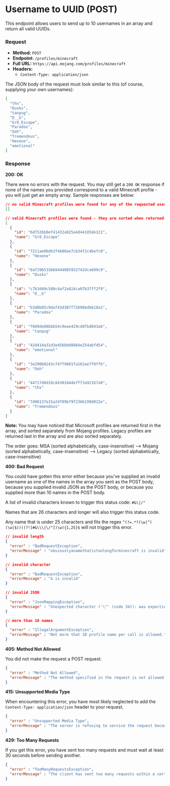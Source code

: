 # Username to UUID (POST)
This endpoint allows users to send up to 10 usernames in an array and return all valid UUIDs.

### Request
- **Method:** `POST`
- **Endpoint:** `/profiles/minecraft`
- **Full URL:** `https://api.mojang.com/profiles/minecraft`
- **Headers:**
    - `Content-Type: application/json`

The JSON body of the request must look similar to this (of course, supplying your own usernames):

```json
[
  "thx",
  "Dusks",
  "tanpug",
  "D__G",
  "Gr8_Escape",
  "Paradox",
  "Ooh",
  "Tremendous",
  "Hexene",
  "emotional"
]
```

### Response
**200: OK**

There were no errors with the request. You may still get a `200 OK` response if none of the names you provided correspond to a valid Minecraft profile - you will just get an empty array. Sample responses are below:

```json
// no valid Minecraft profiles were found for any of the requested usernames
[]

// valid Minecraft profiles were found - they are sorted when returned
[
  {
    "id": "6d752bb0ef41432a825a4d44185de121",
    "name": "Gr8_Escape"
  },
  {
    "id": "7211ae0bdb3f4680ae7cb34f2c4befc0",
    "name": "Hexene"
  },
  {
    "id": "8af296533b6844d085932742dca689c9",
    "name": "Dusks"
  },
  {
    "id": "c7b3d49c580c4af2a824ca07b37ff2f9",
    "name": "D__G"
  },
  {
    "id": "b3d0b85c9daf43d387f72696bdb618a1",
    "name": "Paradox"
  },
  {
    "id": "f0d9de88bbb54c9eae429cd8fbd693ab",
    "name": "tanpug"
  },
  {
    "id": "42d414a31d3e456bb08864e254abfd54",
    "name": "emotional"
  },
  {
    "id": "3e290b0243cf47f9801fa162ae7f0ff6",
    "name": "Ooh"
  },
  {
    "id": "44717d8d18c8430184defff3a92167a0",
    "name": "thx"
  },
  {
    "id": "7d96137e15a24f09b79f2366199d822e",
    "name": "Tremendous"
  }
]
```

**Note:** You may have noticed that Microsoft profiles are returned first in the array, and sorted separately from Mojang profiles. Legacy profiles are returned last in the array and are also sorted separately. 

The order goes: MSA (sorted alphabetically, case-insensitive) --> Mojang (sorted alphabetically, case-insensitive) --> Legacy (sorted alphabetically, case-insensitive)

**400: Bad Request**

You could have gotten this error either because you've supplied an invalid username as one of the names in the array you sent as the POST body, because you supplied invalid JSON as the POST body, or because you supplied more than 10 names in the POST body.

A list of invalid characters known to trigger this status code: `#&\|/"`

Names that are 26 characters and longer will also trigger this status code. 

Any name that is under 25 characters and fits the regex `^(?=.*?(\w|^)(\w|$))((?![#&\\\|\/"])\w){1,25}$` will not trigger this error.

```json
// invalid length
{
  "error" : "BadRequestException",
  "errorMessage" : "obviouslyanamethatistoolongforminecraft is invalid"
}

// invalid character
{
  "error" : "BadRequestException",
  "errorMessage" : "& is invalid"
}

// invalid JSON
{
  "error" : "JsonMappingException",
  "errorMessage" : "Unexpected character ('\"' (code 34)): was expecting comma to separate Array entries\n at [Source: (org.eclipse.jetty.server.HttpInputOverHTTP); line: 1, column: 118] (through reference chain: java.lang.Object[][7])"
}

// more than 10 names
{
  "error" : "IllegalArgumentException",
  "errorMessage" : "Not more that 10 profile name per call is allowed."
}
```

**405: Method Not Allowed**

You did not make the request a POST request.

```json
{
  "error" : "Method Not Allowed",
  "errorMessage" : "The method specified in the request is not allowed for the resource identified by the request URI"
}
```

**415: Unsupported Media Type**

When encountering this error, you have most likely neglected to add the `Content-Type: application/json` header to your request.

```json
{
  "error" : "Unsupported Media Type",
  "errorMessage" : "The server is refusing to service the request because the entity of the request is in a format not supported by the requested resource for the requested method"
}
```

**429: Too Many Requests**

If you get this error, you have sent too many requests and must wait at least 30 seconds before sending another.

```json
{
  "error" : "TooManyRequestsException",
  "errorMessage" : "The client has sent too many requests within a certain amount of time"
}
```
